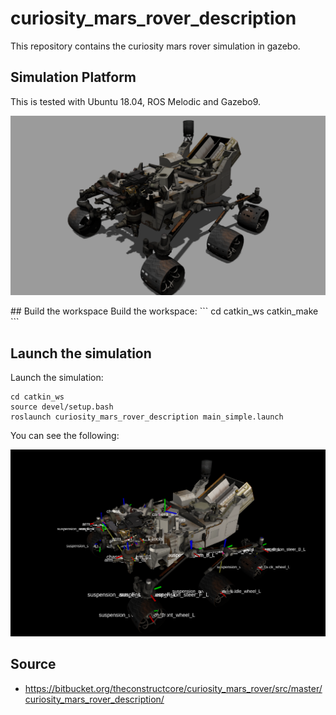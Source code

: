 # curiosity_mars_rover_description
This repository contains the curiosity mars rover simulation in gazebo.
## Simulation Platform
This is tested with Ubuntu 18.04, ROS Melodic and Gazebo9.
<p align="center">
    <img src="assets/curiosity_gazebo.png", width="800">
</p>
## Build the workspace
Build the workspace:
```
cd catkin_ws
catkin_make
```

## Launch the simulation
Launch the simulation:
```
cd catkin_ws
source devel/setup.bash
roslaunch curiosity_mars_rover_description main_simple.launch
```
You can see the following:
<p align="center">
    <img src="assets/curiosity_rviz.png", width="800">
</p>

## Source
- https://bitbucket.org/theconstructcore/curiosity_mars_rover/src/master/curiosity_mars_rover_description/

